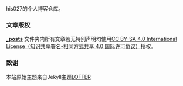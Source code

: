 his027的个人博客仓库。

### 文章版权

**[_posts](https://github.com/his027/his027.github.io/tree/master/_posts)** 文件夹内所有文章若无特别声明均使用[CC BY-SA 4.0 International License（知识共享署名-相同方式共享 4.0 国际许可协议）](http://creativecommons.org/licenses/by-sa/4.0/)授权。

### 致谢

本站原始主题来自Jekyll主题[LOFFER](https://fromendworld.github.io/LOFFER/)
